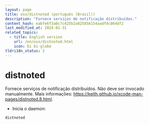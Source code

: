 ```yaml
---
layout: page
title: osx/distnoted (português (Brasil))
description: "Fornece serviços de notificação distribuídos."
content_hash: eabfe6f3a0c7c425b2a025858154aadfdc864df2
last_modified_at: 2024-01-31
related_topics:
  - title: English version
    url: /en/osx/distnoted.html
    icon: bi bi-globe
tldri18n_status: 2
---
```

# distnoted

Fornece serviços de notificação distribuídos.
Não deve ser invocado manualmente.
Mais informações: <https://keith.github.io/xcode-man-pages/distnoted.8.html>.

- Inicia o daemon:

`distnoted`
